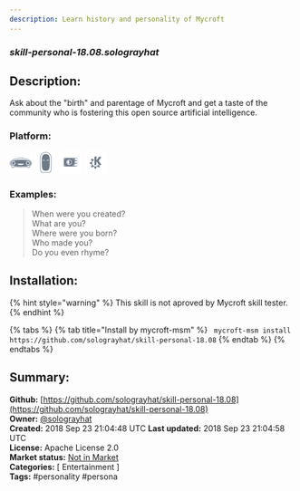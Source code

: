 ```yaml
---
description: Learn history and personality of Mycroft
---
```


### _skill-personal-18.08.solograyhat_  
## Description:  
Ask about the "birth" and parentage of Mycroft and get a taste of the community
who is fostering this open source artificial intelligence.  
  
  
### Platform:  
 ![Mark I](../.gitbook/assets/mark-1-icon.png)  ![Mark II](../.gitbook/assets/mark-2-icon.png)  ![Picroft](../.gitbook/assets/picroft-icon.png)  ![plasmoid](../.gitbook/assets/kde.png)   
### Examples:  
> When were you created?  
> What are you?  
> Where were you born?  
> Who made you?  
> Do you even rhyme?  
  
## Installation:  
{% hint style="warning" %}
This skill is not aproved by Mycroft skill tester.
{% endhint %}
    
{% tabs %}
{% tab title="Install by mycroft-msm" %}
``` mycroft-msm install https://github.com/solograyhat/skill-personal-18.08```
{% endtab %}
  {% endtabs %}
    
## Summary:  
**Github:** [https://github.com/solograyhat/skill-personal-18.08](https://github.com/solograyhat/skill-personal-18.08)  
**Owner:** [@solograyhat](https://github.com/solograyhat)  
**Created:** 2018 Sep 23 21:04:48 UTC  **Last updated:** 2018 Sep 23 21:04:58 UTC  
**License:** Apache License 2.0  
**Market status:** [Not in Market](https://market.mycroft.ai/skill/)  
**Categories:** [ Entertainment ]   
**Tags:** \#personality \#persona   
